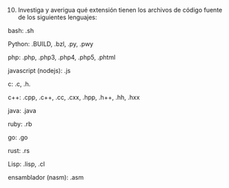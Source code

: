 10. Investiga y averigua qué extensión tienen los archivos de código fuente de los siguientes lenguajes:

bash: .sh

Python: .BUILD, .bzl, .py, .pwy

php: .php, .php3, .php4, .php5, .phtml

javascript (nodejs): .js

c: .c, .h.

c++: .cpp, .c++, .cc, .cxx, .hpp, .h++, .hh, .hxx

java: .java

ruby: .rb

go: .go

rust: .rs

Lisp: .lisp, .cl

ensamblador (nasm): .asm
